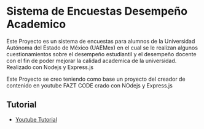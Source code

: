 # Sistema de Encuestas Desempeño Academico
Este Proyecto es un sistema de encuestas para alumnos de la Universidad Autónoma del Estado de México (UAEMex) en el cual se le realizan algunos cuestionamientos sobre el desempeño estudiantil y el desempeño docente con el fin de poder mejorar la calidad academica de la universidad. Realizado con Nodejs y Express.js

Este Proyecto se creo teniendo como base un proyecto del creador de contenido en youtube FAZT CODE crado con NOdejs y Express.js
## Tutorial
- [Youtube Tutorial](https://youtu.be/qJ5R9WTW0_E)
